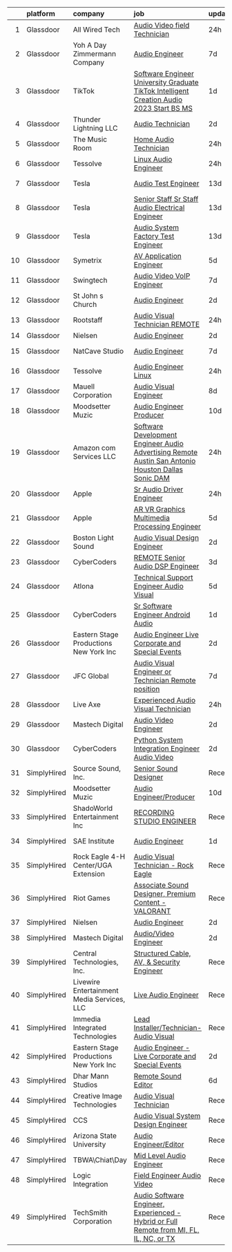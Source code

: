 

|    | platform    | company                                    | job                                                                                                                                                                                                                                                                                                                                                                                                                                                                                                                                                                                                                                                                                                                                                                                                                                                                                                                                                                                                                                                                                                                                                                                                                                                                                                                                                                                                                                                       | update_time   | location              |
|---:|:------------|:-------------------------------------------|:----------------------------------------------------------------------------------------------------------------------------------------------------------------------------------------------------------------------------------------------------------------------------------------------------------------------------------------------------------------------------------------------------------------------------------------------------------------------------------------------------------------------------------------------------------------------------------------------------------------------------------------------------------------------------------------------------------------------------------------------------------------------------------------------------------------------------------------------------------------------------------------------------------------------------------------------------------------------------------------------------------------------------------------------------------------------------------------------------------------------------------------------------------------------------------------------------------------------------------------------------------------------------------------------------------------------------------------------------------------------------------------------------------------------------------------------------------|:--------------|:----------------------|
|  1 | Glassdoor   | All Wired Tech                             | [Audio Video field Technician](https://www.glassdoor.com/partner/jobListing.htm?pos=109&ao=1110586&s=58&guid=00000183ac1b547a9f1f15ae45bced39&src=GD_JOB_AD&t=SR&vt=w&ea=1&cs=1_23da3b9a&cb=1665039816171&jobListingId=1008185718396&cpc=A356F292FF34F670&jrtk=3-0-1gem1ml4qjijl802-1gem1ml5fghr2800-85b8380ab40e668b--6NYlbfkN0APToHrk7ILONyRglvlT3LJMO76dZGJsKlG8WQjsY8Cq8UICho1FA9rWobd2uhcGUy22cCkvRRkCznHO_rDNiQV--OkKX2oKE2c_NmjqDpjAyzmUUNgu9ty1J1Hs4BwXFRgx15_5X9Rj-96wMbKhjSGsJkZkoEBHtrdgNW96u9buSKZeLZAvfKFWA5qZajdiK0XDKMha5NIrB3zsJm9AG8wnBgZscA1bwacLpl3gUBmzcD2atTr92K68Vj6TBnMfzQ5FGBoxSzXG-StVl_L0BR3wVkMlkP16uGu0_lMk5tlJsJVSb6ESd1MXCxDcMbTx31Co1RoKttzS19OAkH2om5-QxEc16CSUhz6pmXnUR8iYsOB51LWEY_S3ZT_DykEg20uptx2eZBpHVQOb6QzgfSf_K8TeQRmyR9qWJf-fSJIIVkTSPbls6krLEyypVyN7QGBwFFPUoXexSeC_X-yAVpDJ9oRyu1HdxCifVprXukWnxC4x7h_5g3AbLcZaLoZRaaVDRv1R2dbrACCzDnfnfmb)                                                                                                                                                                                                                                                                                                                                                                                                                                                                                                                                                                   | 24h           | Remote                |
|  2 | Glassdoor   | Yoh  A Day   Zimmermann Company            | [Audio Engineer](https://www.glassdoor.com/partner/jobListing.htm?pos=118&ao=1110586&s=58&guid=00000183ac1b547a9f1f15ae45bced39&src=GD_JOB_AD&t=SR&vt=w&ea=1&cs=1_df702db5&cb=1665039816173&jobListingId=1008168977319&cpc=2CAED5C921A5F994&jrtk=3-0-1gem1ml4qjijl802-1gem1ml5fghr2800-991c00727ab04666--6NYlbfkN0Ae6Qmv8rNb3d5rEsMPL_plhvilYeiJERi7JqghURwQ9bm7MqXbBAiykq53oyuhTftnGAEDjtrdvEKax9TaOAE1vGQZh0nFZESjP4VYG_7xSa_4rWCEzrWKocbR0_nCNRLBawiRYlgqbknJU7O6mf-aC3mcHQ-aoKhZE82IxCKpDPnzxA96Pt7ppOPIvy3vIPJQSCXSz5ANUUO3r7t3o2tv6YfKpbdTA3H62KbxWyKHrPClIDz_b50v-GrmeatD86TVruFz1_zRcNPID3Yvv9_-82dEGecX5ACA9Ud8ZjsbeGnVDKSmAKsECJTuAxtxOIhE04pd7kM6Toy9-MtLxvGtDrbmhTU3BoBhn3tmyb35ZShiDcUg0yTCCej7594j40QqyjH_NCJG28bRiCj6jwYuOap8VpHpjydX2Mh33GLFCLNoE-u-KBwhWnZO_zvd23a8YM_hbmdyVuynPTpr5DcAufUxWJj_2Ylm2g0Pe_2I9A%3D%3D)                                                                                                                                                                                                                                                                                                                                                                                                                                                                                                                                                                                                                     | 7d            | New York, NY          |
|  3 | Glassdoor   | TikTok                                     | [Software Engineer  University Graduate  TikTok Intelligent Creation Audio    2023 Start  BS MS ](https://www.glassdoor.com/partner/jobListing.htm?pos=129&ao=1136043&s=58&guid=00000183ac1b547a9f1f15ae45bced39&src=GD_JOB_AD&t=SR&vt=w&cs=1_e2cdd8ad&cb=1665039816175&jobListingId=1008183407970&jrtk=3-0-1gem1ml4qjijl802-1gem1ml5fghr2800-f59c0af007e926a3-)                                                                                                                                                                                                                                                                                                                                                                                                                                                                                                                                                                                                                                                                                                                                                                                                                                                                                                                                                                                                                                                                                          | 1d            | Mountain View, CA     |
|  4 | Glassdoor   | Thunder   Lightning  LLC                   | [Audio Technician](https://www.glassdoor.com/partner/jobListing.htm?pos=113&ao=1110586&s=58&guid=00000183ac1b547a9f1f15ae45bced39&src=GD_JOB_AD&t=SR&vt=w&ea=1&cs=1_be04cc05&cb=1665039816172&jobListingId=1008181404226&cpc=BAEB662971763A76&jrtk=3-0-1gem1ml4qjijl802-1gem1ml5fghr2800-97a249f47d7bdccc--6NYlbfkN0AtlW_omU2Xx3W-19HQ_drmTKCWebiHnmA5lS5PDL5G8ZEBRhFAf92wHKOoa9L9WGpK-uYuG9AW1nIB4UWCL2NKCJdcGY4jRZiTk1KdWttWnQw6_i17QiWLuDHkHiPUallAPppsF1FlzIAcI5ppU_3Ic-6bqOWsctf2JEqv6IPWy2KlbAhw2nCU8aijPZCDPiYMrt_GEhQMS3iHhwqRlS_RMQhgwmyu9rBUaC1ngeQPmHMEuvBz2I56SkayLDGTQNENbXLpmZMxdRZ19ap1hZ1swDj1mJpbdNY_bAypaPopXzlrS8nhDRoS7mSvz7DVnbbEqRHOKHP_0J27BwXDQQgredeq65Pq1PDK7uCpMLWAIr2GwBtlHUtZImOHgDyM82TSmjBvKNqYcIXosdTyLRGxcodaY8SwBazk2iRpGIJXy6eusFct642QLPrJO0brP9EVVycFK3NKzZgKFP4j3dHbPiiK-RuiQDLcjBjcShMHO21lRDuAv9iKQSVjiYND2mG2_efHdOzRaw%3D%3D)                                                                                                                                                                                                                                                                                                                                                                                                                                                                                                                                                                                   | 2d            | District Heights, MD  |
|  5 | Glassdoor   | The Music Room                             | [Home Audio Technician](https://www.glassdoor.com/partner/jobListing.htm?pos=104&ao=1110586&s=58&guid=00000183ac1b547a9f1f15ae45bced39&src=GD_JOB_AD&t=SR&vt=w&ea=1&cs=1_eaaed502&cb=1665039816170&jobListingId=1008186398828&cpc=DB3A3A67F9161FF1&jrtk=3-0-1gem1ml4qjijl802-1gem1ml5fghr2800-494a5bbd71c05d76--6NYlbfkN0D4nuovUOU2dPryPr7-xanE7ZFWASvaSyNm3BqXIbrO0h0KpNEHT2EcrbYm-UAPMUREhCY1xPAYJ-3-KmOUeUME4UFx1F6HnMKspMCSbiQ2h7bJ7rRtMD9ypT8hPXmE9CqMIRc3Ut4Mtmqtl_4818eseMKcmi3Dy4hRWdKcc8xwSvrFP7FN7CTSo5IVd1LZAtaA-7rdIuDi6IERJIwMaWmYExBNBBlUIFAgpBNLZWTc_30RWZjvhzLEZVyBdMmxDdYYgsPdAWCTRcp7VBCuOQzpXETxhZr0IG8CjT_QNt-0Vv2z6laXpVSVV_Q3HyV1hNurwsX3FfRGd9W-huptw0n3ZA9uOwbpaXcmAG5sjgjpD1AFBXIoN7qvkKxaWR3wjyzUnPi7AxdyIF6iWZUxlNdrssDUTCA_Hafrs4ktxAfAlSLiwK2gtmFdFZmxUQSYjOS_mahGD7LPaEwefCVgDfwPcy7SCE6B5w8ixBJ_MoY6oHHRCLVH4-1DWYDuytselL-cSxqwgqsiPA%3D%3D)                                                                                                                                                                                                                                                                                                                                                                                                                                                                                                                                                                              | 24h           | Erie, CO              |
|  6 | Glassdoor   | Tessolve                                   | [Linux Audio Engineer](https://www.glassdoor.com/partner/jobListing.htm?pos=122&ao=1136043&s=58&guid=00000183ac1b547a9f1f15ae45bced39&src=GD_JOB_AD&t=SR&vt=w&ea=1&cs=1_91836ec7&cb=1665039816173&jobListingId=1008185775131&jrtk=3-0-1gem1ml4qjijl802-1gem1ml5fghr2800-60070f1b9f6e582d-)                                                                                                                                                                                                                                                                                                                                                                                                                                                                                                                                                                                                                                                                                                                                                                                                                                                                                                                                                                                                                                                                                                                                                                | 24h           | Sunnyvale, CA         |
|  7 | Glassdoor   | Tesla                                      | [Audio Test Engineer](https://www.glassdoor.com/partner/jobListing.htm?pos=111&ao=1110586&s=58&guid=00000183ac1b547a9f1f15ae45bced39&src=GD_JOB_AD&t=SR&vt=w&cs=1_3a0e9c24&cb=1665039816171&jobListingId=1008157142400&cpc=2CAED5C921A5F994&jrtk=3-0-1gem1ml4qjijl802-1gem1ml5fghr2800-058a82497792a86c--6NYlbfkN0BkX03mv_qGbDFMol2YHqLRvzzvm2LmpzMO_FcYL_FtJlnJTzsjtFTdelRG5HbGrIeCZP9oCSI6IhXig6-SMqbejx7n6pjgn4y33Nhu9-TL74ww2Zl2M80tFLABULuAo1mrL6CiClpgSDKSZsDVgndZNoceL5IbPMSSplizj8YJFx1MBwizFR4dwOCa1qupc2SRRpAkR4hIgjG0E3fsPH5PtlwF3A18vlGJZ2Aea3tz5QXn2F7gAwvKrvHQYu1d5_QBAcdAbjWVu15GQ0akrH43fzhRFA_GZYtoOM4n8haq7JM61_r0OvWbIYL09ObDtOkBekJcUBoHPpI1jgjioolVcJ6yVZx_p4ywt8ex2vkr7fZo7d09vT71A-n7C-RRLk6vtaCP7UydHJrPa2l5ijC-GtxyzHw-FVJ1-NfyVPQGing4ivu600MTW9-b2q5wYeDAa6amsNjq075nfYo8iukHfzEbx0LbUVR6St8qThzNSw%3D%3D)                                                                                                                                                                                                                                                                                                                                                                                                                                                                                                                                                                                                                     | 13d           | Palo Alto, CA         |
|  8 | Glassdoor   | Tesla                                      | [Senior Staff Sr Staff Audio Electrical Engineer](https://www.glassdoor.com/partner/jobListing.htm?pos=114&ao=1110586&s=58&guid=00000183ac1b547a9f1f15ae45bced39&src=GD_JOB_AD&t=SR&vt=w&cs=1_68059cea&cb=1665039816172&jobListingId=1008157142193&cpc=2CAED5C921A5F994&jrtk=3-0-1gem1ml4qjijl802-1gem1ml5fghr2800-2d8a1f8128b2f03b--6NYlbfkN0BkX03mv_qGbDFMol2YHqLRvzzvm2LmpzMO_FcYL_FtJlnJTzsjtFTdelRG5HbGrIeCZP9oCSI6IpzslZjy-kUNT8ZDj2sbaRf0gOo7CGmFjrRjITcSomSj23GIUM-aoISp3qMl1UsbND8YpzjJG5gcnx1Z7SvuJUsfY8NVH-41riTm5MMTSrzN-ui8tXjzfxMuZIzaqCbw8b8CZ-a3PlTX1jsmjIbtDmgG92kJ6GN4cgxV-J7TGnDVj-XfUyxPUVQOq3CzL8i6CyyCmUZQ-Ll982rpEHXvNYCvX88A6gJeRJGY4xV5z0pXP0qR2slCBMfMXSYnRIKuDEJjd7sFuXvrJrVaFUW2PZMWJV-X93VZkCzX_mTOuOk8_YSaIsVKfHf8Uct0bdti6gqP8zgLSgDJytFDdbSBNV8M2vnz4k0CgOHmaGLNEJOfIUUnTq81sDWQrZ6T4vy2blEXR7yVpxxjjLoWBBj4kuMQAwn9j11KOEQrHSOZYXt8uWM2u121jj7mLJVohvlAklKuOq_sLU8V)                                                                                                                                                                                                                                                                                                                                                                                                                                                                                                                                                     | 13d           | Palo Alto, CA         |
|  9 | Glassdoor   | Tesla                                      | [Audio System Factory Test Engineer](https://www.glassdoor.com/partner/jobListing.htm?pos=107&ao=1110586&s=58&guid=00000183ac1b547a9f1f15ae45bced39&src=GD_JOB_AD&t=SR&vt=w&cs=1_e870ff67&cb=1665039816170&jobListingId=1008157141701&cpc=8795CF9063CD573D&jrtk=3-0-1gem1ml4qjijl802-1gem1ml5fghr2800-5af3a224d73f09b7--6NYlbfkN0BkX03mv_qGbDFMol2YHqLRvzzvm2LmpzMO_FcYL_FtJlnJTzsjtFTdelRG5HbGrIeCZP9oCSI6IuPWZMAxwLue--xsQCODXP1zXPB_ldq9qAXnJQnMAK4g-TBuo7TNWkJrSpRtfA-JW54EzgC32fehXWacBL8mw35h490ZL-ZBlqU5Gryop3KCxj6vjCOdQ__YDhqfxOtLxIEvt_sno7V0Pl5c_fwnuwo94rzgkSLlartx480AztKiUBhxxwvRQNi8b4d4PSF-Q-gjFkVxJ7tNwEdJCmcn69PNYxlKcginBSDSpNDnXCCTxDvk_DDD06GAgNJwMTjF8o9UJla4EO6Z0tP37AuMIOtq4L5vOM68j34ewt6e_YNG_rVm7BoPdYbmg6riamKq-Do0-AXsmRhlhGVTrewkjp1tB_sxCYLyggQQmFsDUvqaxV0A90uQrM8_a5NG-q1QwE1hExljRNakPh7PkC7M-YKzgJEwrbYvJtILV_vBjMSyqVRUNOmKucY%3D)                                                                                                                                                                                                                                                                                                                                                                                                                                                                                                                                                                                    | 13d           | Palo Alto, CA         |
| 10 | Glassdoor   | Symetrix                                   | [AV Application Engineer](https://www.glassdoor.com/partner/jobListing.htm?pos=108&ao=1110586&s=58&guid=00000183ac1b547a9f1f15ae45bced39&src=GD_JOB_AD&t=SR&vt=w&ea=1&cs=1_3c3a5804&cb=1665039816171&jobListingId=1008174076160&cpc=CBEBA1A9D941894A&jrtk=3-0-1gem1ml4qjijl802-1gem1ml5fghr2800-46f8fec5b5bb5714--6NYlbfkN0ASqvoZktVhCoBgp2HVeOkVa_VgiMkoRoJRKUttUndMd21LyXblLXKhkxYAXzGcxfDYu9BCivvzmQdcwjTNJ3CPeSGcaqj4wbEeppWfwBCRX3ju2foH7mZrWIgd37mrhFF48mlB0ejQ6iO09PoeBLvRVrVvpRIEniH9pOqNAKXZvMXiX1UgcOntEecu2ukcpp0TARnflR_EuvyvvQlKAdW2hW1Uj_Z9eemSCzgnq_8-mxeJ4xoe3S7jJNXsW1ZQmXoMegkS3CEmda9b9dn4mqeVtn432EekRVXbWL2vB-wMe2NsrgH3nwUIa1bbp3PBLYef2Mp-RPrkh1Iku4TGCPjsKl12jgJzXJ7lLK51TxQUz63SLhRPneGdygIQVZnNEeD2eDsqxQSAxXLaQvL2Lwl-OK34-5_GkTMwhVBT2fWgcUsIrlE2hTUaZMENZxCyhgtGIMJ6u6fL68RrS3I7ROQ4GLLbIxLMC3Ex5pIq7K2e8wexVXyqmZpSBkIOTRQhNy5AAbdaFH1OoA%3D%3D)                                                                                                                                                                                                                                                                                                                                                                                                                                                                                                                                                                            | 5d            | Remote                |
| 11 | Glassdoor   | Swingtech                                  | [Audio Video VoIP Engineer](https://www.glassdoor.com/partner/jobListing.htm?pos=105&ao=1110586&s=58&guid=00000183ac1b547a9f1f15ae45bced39&src=GD_JOB_AD&t=SR&vt=w&cs=1_6be66675&cb=1665039816170&jobListingId=1008168400054&cpc=619322B613A5457C&jrtk=3-0-1gem1ml4qjijl802-1gem1ml5fghr2800-e3b7c9fa7d4441b9--6NYlbfkN0Aj5i5kLpJoGLq7fJew31zVpWUSo-bM49eqNcHkU7Il0VVV2swAUDTNd6_r5nhCGIIGiNYaiDbWVbwCImSu5s0uZfT9zXwgRdLHfbgQc8PRN64tmZvu6YjCGk6gCkMOpOpVmAU3ptR11DjJrjVrer0V2F4uman7DMsvYdnbdd8NLjyc-A433gXQs3FW1pc-kl0R2_ur4tmj022PW97MvsdSzcxXM5zwKgpkqFYUlRgqa1QccerSjhzuiiiQe5bPy34r6fgAiwHJQ8bwoX4LghNTVqSdyMqv2pVHiFVvMGYwPeWdpDAYC0Za7ifmH6fmBRZZPUheLeH0tppWPFVGuVDlDS05TEtnBYe9Qe-5SrvGot9ZNGYYk-njh6m9T1kbspYMUS1IZNzZ7sJtT9eexUm7RAQuvVm6rOoRYyhOkX2sHAS3kj8qXoCcld8tm8jDTPHxtbyCpai-ckhCxlMlFT9vBbereCjVwaU%3D)                                                                                                                                                                                                                                                                                                                                                                                                                                                                                                                                                                                                                             | 7d            | Washington, DC        |
| 12 | Glassdoor   | St  John s Church                          | [Audio Engineer](https://www.glassdoor.com/partner/jobListing.htm?pos=103&ao=1110586&s=58&guid=00000183ac1b547a9f1f15ae45bced39&src=GD_JOB_AD&t=SR&vt=w&ea=1&cs=1_e7f9aead&cb=1665039816170&jobListingId=1008181303001&cpc=786328B4A40DC555&jrtk=3-0-1gem1ml4qjijl802-1gem1ml5fghr2800-16c6bab9e9d08080--6NYlbfkN0BKgzQyzTF1Q9mOsR1amaS-juVGLjHt5Cdom-gEF9y-xQXLGdfif3v_znKH7gcZ9KBSpA5bCLZZT_-d5KE5afJUPlGtXakUD2ZFFVbl-aTK4MKdU7j59sd_5s7t1Mdeg2oMbAMCkFYYSjsoX0AowHTtGFoplBaT2PJigEpgcgPzGwNEHRodrFNp6Lheeu_i2Fuh_kMY2gIz_3-QJRjCtbYp8Ro2BRKfp91QuyU6qX5hlOAOSs5BUbKuR_AcsddSb2Qinpd1z4o8Qvov14vp-uzJU64eWN5apEzJyCfxKAQD__Lb4Xd3hDq4CIbA6o14QARLisS3HiBOTx7fdrcDCsEQIbOHRZko0Xt81lR6eEeCFDsUVxSJ-lscvoCABifIj6nxnLHILktz_jv7UT_6j4QzlNk7TXsqXoPpZKl7BPOc1X6tQak96KAzSpDFC5BB13yPA19O15nKJuIj-cow4fbwy3cPZWkPwpLsAB0lYqIRyvkbKFcmoN5liz6dGrnmCyI%3D)                                                                                                                                                                                                                                                                                                                                                                                                                                                                                                                                                                                                   | 2d            | Denver, CO            |
| 13 | Glassdoor   | Rootstaff                                  | [Audio Visual Technician REMOTE](https://www.glassdoor.com/partner/jobListing.htm?pos=117&ao=1110586&s=58&guid=00000183ac1b547a9f1f15ae45bced39&src=GD_JOB_AD&t=SR&vt=w&ea=1&cs=1_887c011e&cb=1665039816173&jobListingId=1008186243235&cpc=AC285F3A3ECA6BB0&jrtk=3-0-1gem1ml4qjijl802-1gem1ml5fghr2800-736cad6afd6e351f--6NYlbfkN0CZ9pPpdVMsKMmHnvDXlK9_dsqjNeX-GYhaNFII1rMnEEhnG9DheQswQnOrDUKkixI9zIhOYcKn6qJGoKIr7p9ri5J_01IZON11_7au5erXQdIzgdKeWemyFuDY-NtSgKZ_q0bpB5R52jspA5gwdRyCq7xWCsZmxTv5QZ4e6LjsUaI7x2kjg3zIUqswogcdBa_zDDPOGtkUNvTePUfiAisUxjLBByj-1W4Q3fenu3xEhhO62BO8NmMRmtq648o5vdCkwE--glWx0-LDs2rdHyz3XJLFQxA29cQqNQmIYhhcAWxZbLs3IQ6C3wKhgRqze-hHpXnTRAPNBeIRIWNixwS1Y_nTshdCKpkj7iOVTq2prS8YvvhyCEgcWlcOPDlKGkCpgv36dEbAXYI5tddjcKwdfcuJB_926F_ePj2N4K-XLb6cwODBsdllHToD8iZy_EQ5-XzuSK4nrGIujJ2dF8h2gl96-dzZoXcltqfB3x9dg-UMKHKp_a39Z9xMvnBhDwsPvZK43t33AW9PAwvyhjzLBjw293GdwfM%3D)                                                                                                                                                                                                                                                                                                                                                                                                                                                                                                                                                   | 24h           | Remote                |
| 14 | Glassdoor   | Nielsen                                    | [Audio Engineer](https://www.glassdoor.com/partner/jobListing.htm?pos=125&ao=1136043&s=58&guid=00000183ac1b547a9f1f15ae45bced39&src=GD_JOB_AD&t=SR&vt=w&ea=1&cs=1_6cbe37b0&cb=1665039816174&jobListingId=1008181738830&jrtk=3-0-1gem1ml4qjijl802-1gem1ml5fghr2800-50aa08a638fcb56f-)                                                                                                                                                                                                                                                                                                                                                                                                                                                                                                                                                                                                                                                                                                                                                                                                                                                                                                                                                                                                                                                                                                                                                                      | 2d            | Oldsmar, FL           |
| 15 | Glassdoor   | NatCave Studio                             | [Audio Engineer](https://www.glassdoor.com/partner/jobListing.htm?pos=128&ao=1136043&s=58&guid=00000183ac1b547a9f1f15ae45bced39&src=GD_JOB_AD&t=SR&vt=w&ea=1&cs=1_18ab1fca&cb=1665039816175&jobListingId=1008168707322&jrtk=3-0-1gem1ml4qjijl802-1gem1ml5fghr2800-d98d9044eee5b000-)                                                                                                                                                                                                                                                                                                                                                                                                                                                                                                                                                                                                                                                                                                                                                                                                                                                                                                                                                                                                                                                                                                                                                                      | 7d            | Brooklyn, NY          |
| 16 | Glassdoor   | Tessolve                                   | [Audio Engineer  Linux ](https://www.glassdoor.com/partner/jobListing.htm?pos=124&ao=1136043&s=58&guid=00000183ac1b547a9f1f15ae45bced39&src=GD_JOB_AD&t=SR&vt=w&ea=1&cs=1_5d2c1238&cb=1665039816174&jobListingId=1008185775130&jrtk=3-0-1gem1ml4qjijl802-1gem1ml5fghr2800-39d020f4fa89cca4-)                                                                                                                                                                                                                                                                                                                                                                                                                                                                                                                                                                                                                                                                                                                                                                                                                                                                                                                                                                                                                                                                                                                                                              | 24h           | Sunnyvale, CA         |
| 17 | Glassdoor   | Mauell Corporation                         | [Audio Visual Engineer](https://www.glassdoor.com/partner/jobListing.htm?pos=106&ao=1110586&s=58&guid=00000183ac1b547a9f1f15ae45bced39&src=GD_JOB_AD&t=SR&vt=w&ea=1&cs=1_451261b5&cb=1665039816171&jobListingId=1008165060715&cpc=72B33A28935558B9&jrtk=3-0-1gem1ml4qjijl802-1gem1ml5fghr2800-ff12a6c9c8d532ec--6NYlbfkN0BxL-aBx2Ey5rgHb1m1PVePkAYmnkA-MmhK4OLhS9OlQSyvDjZOMY6ptNA4kzIDWbf0ztDAHvkk5rlagpbbpDA4j9Bq5-C3cRtBVxIj76aYNU7QR42Fo3BIQ19PLRrdpiGUVPrpS_PPyl8qC6BwpAmw24Xuu2NzVINcUwNA2OB6HvjUKef1N3RVNofUgUb7J2-9wKN3jwP1YODqVGRvcWmccYLBtCjYjrGvTMNKnmoYsMKpuRlFZ8gr-B6xbNgJYGkpzwWzakBT93Xb0BSOiGqcjLiAN8Ogn8NK8gbmRvZ3uPAch8go9TOOCYqwC0ObVhOEcOP8jHDT21NzJFXbbmyiG5DmZOYOjZqDvfF2XIqTHnnupGb1UwEF-k4ws5GyBe9Hjt33F3RgvEHpxLjNfFk9PFtAYnQgEyYfdevGfmn_nvBVR5HmZdj5ciYV1axtZ6y_X_TFRgQHS1dpm6qVwVcusI7TfmiNv4YPnq239p1a5rGJcT7_UdYKsvTVZ2ZJU9qRHoocjWlg5g%3D%3D)                                                                                                                                                                                                                                                                                                                                                                                                                                                                                                                                                                              | 8d            | Remote                |
| 18 | Glassdoor   | Moodsetter Muzic                           | [Audio Engineer Producer](https://www.glassdoor.com/partner/jobListing.htm?pos=123&ao=1136043&s=58&guid=00000183ac1b547a9f1f15ae45bced39&src=GD_JOB_AD&t=SR&vt=w&ea=1&cs=1_6dfa4a7c&cb=1665039816174&jobListingId=1008160579007&jrtk=3-0-1gem1ml4qjijl802-1gem1ml5fghr2800-05f3d596ac7637e4-)                                                                                                                                                                                                                                                                                                                                                                                                                                                                                                                                                                                                                                                                                                                                                                                                                                                                                                                                                                                                                                                                                                                                                             | 10d           | Remote                |
| 19 | Glassdoor   | Amazon com Services LLC                    | [Software Development Engineer  Audio Advertising   Remote   Austin  San Antonio  Houston  Dallas  Sonic DAM](https://www.glassdoor.com/partner/jobListing.htm?pos=130&ao=1136043&s=58&guid=00000183ac1b547a9f1f15ae45bced39&src=GD_JOB_AD&t=SR&vt=w&cs=1_b3a7f664&cb=1665039816175&jobListingId=1008186807065&jrtk=3-0-1gem1ml4qjijl802-1gem1ml5fghr2800-4ba3a0bb9a744bd4-)                                                                                                                                                                                                                                                                                                                                                                                                                                                                                                                                                                                                                                                                                                                                                                                                                                                                                                                                                                                                                                                                              | 24h           | Austin, TX            |
| 20 | Glassdoor   | Apple                                      | [Sr Audio Driver Engineer](https://www.glassdoor.com/partner/jobListing.htm?pos=112&ao=1110586&s=58&guid=00000183ac1b547a9f1f15ae45bced39&src=GD_JOB_AD&t=SR&vt=w&cs=1_7731d403&cb=1665039816171&jobListingId=1008186028514&cpc=F41FEAB56D215062&jrtk=3-0-1gem1ml4qjijl802-1gem1ml5fghr2800-8639dbe4d208429a--6NYlbfkN0BvKrLyj5gPmtZO9T8euul8TCxuuKNOtzRJOomxnwSEodTz2Bc-sPZlt2Zgji_QUXHAffA2vodc6rusf2-dQyydtqIsJq4GWDO-n4nKU0CTUOV-PqExROydEhifvgnz4_6ICD4ZSj430tHrsxJ-LSVnuNebNqgk6x0PqJYHwl-La4z4nHp2B-TcWJfOwIb_807_PDWPkejwJvU8Rt-qD9ar1NpjxJYCuwgbnCdAW7r5LcJJ-A9pF18r6_yw2b8jTy9lyzkCDv6w6I7PwqDFLTKoa5xNypygk6dDm2AI88nXwTUbHY5necXrIeKa9ztveWHz7O6ueUVKKg65xjglY8G3NhdJtiGNRAuoZuKYdB96yAGc4txClWqxksYqOh8RN_MPtrktUwolyunsvtsbxpwIUkmbvn4oF7H8---ETv9p4r6iDB_z56EDbEN1ki63yaw3lme2Rk5jOta-38jJMqKBQThcBileE6Bt0MH2aMqPB8vU916CHMEuFxRf_rE42jNTl365DPf_Cc-wl7J1KsRhp0A9CwcHPTFNLz0HUC6Bi-b_HivaM3sR0Xwlr6SY9k-txwpn1444D8452xyrCIko882ADyAJlREZJGIWOB3qquJiMUujSDcpLEa6dklOIMoa6aCro5uhrY__HR2SVm-mIA-QrsIxj3L4gXt6VUtMctnQVOUXENAyzdsWFV0d15DnkvNTEuCko6eO6yqcz2a4ktAs4uaOXXhVXyNV-xNTLlqSZ-67W-qu78cNkChIkEr1go9OhMT6FHb7MJYy9DXXg6ZwtffTPsmzruKh4PhrK9ZwotmYb0NRxS4jm_dJn5PGRQ-cOdSDB8oYWzzLwbm1nhXyQyaiVJVTPCsj7OxC7n0VLgoo46G4-MMM-hDcM98WYClJ9Iv2tlH470uKAl6DCEhAYbr77QbLsl3bdu_yQfzJUDBvJTELqUfGrid_ligGHop20aKBsPolLje_1lscYyu4zCchPHZdsaJuIZIBRC3Xhio07yMMfxX2RDpWnXO6a4SLngzrZg%3D%3D)                                                | 24h           | Cupertino, CA         |
| 21 | Glassdoor   | Apple                                      | [AR VR Graphics Multimedia Processing Engineer](https://www.glassdoor.com/partner/jobListing.htm?pos=110&ao=1110586&s=58&guid=00000183ac1b547a9f1f15ae45bced39&src=GD_JOB_AD&t=SR&vt=w&cs=1_97a912ed&cb=1665039816171&jobListingId=1008173222175&cpc=9908D8D4413DBB8A&jrtk=3-0-1gem1ml4qjijl802-1gem1ml5fghr2800-8b61a1bba0a96094--6NYlbfkN0BvKrLyj5gPmtZO9T8euul8TCxuuKNOtzRJOomxnwSEodTz2Bc-sPZlt2Zgji_QUXHqhsZ6poRnE8TJu-DBdclpMU7pw7CWU2PQ87UG2Nt7FoNV84Y6QrSDvcrWCS5IF2B70DG4hBDFBB5sU86Jz_FpYy5KpT-gca5rkvXNvWPMfxRR6UIUFtDuz-s0d0aNqc4DdY5lCfaEWFGoZ__aqdarXKq0hc7nYWwgwVuk5J_q7b5tFyt0apt7e_S7X8WtdmFRvcLyeSPJ4LnNX0hojiRial9e7lvnPeskEvMYWlV7Ywfr6f0rXqGbb3rg124rbz8ruaMF_CgoQt9GxasioS5LHbH144DK6HFJWOeArRF0X2OaqFI_AMT36rh_AEVzVHsFspZFq_iQqjZpUEbZ4RaKKbKExNjgInCggv9LYBJf1fxk_iKt9I0FWaLG1Gm6twCDMYxJbmMlLszbzIZ0cNIoeBBdH5hAlGwccxLjfUWzv1SklPym3k0USsRtU48NNCPyHpdo5_csW1XGj6jpYbf59N276vtQiNF7C8Mca_tQM7i5LjUoZHkT7Nsuo33Qw0E6EJTr2WYCwuVYm6M7LIalojds491d-hXma6NJTVkdC-IeUNrHLzpgAfz_JLhqoQotNvi4kYsre0iwKzWRRRbmQh0oghgOllVQIXUFmyJTOElxPVI8GeHgqcypjO3p8xiPBBNDNDl-CwzE1ENSKxro8afH4GN-U9Tltu1aBX0q_mEPKIoF-3ghq8MQisKC2rGkYryFx5DI3IwP2HqMZNbm8wQVUDqPQrf-0GJy-McLYfGcqE2Y4VFyeAXiXMsX9MPYATHs8LKSDOimmZ1T0yP5GdWdVqPRiq_44WUdrcyYlYUOJksopf8_RFhNlyTN6KB_AmmtRa8Ch3k0uIiQ9zMufwNe1CoatYuiQ55keRrOfdUAfSeit6tJTebmRc5cftPaJ5QRa5bJs6NhQLfFyT-ZFcqTZoos4FPIH9hozxYMYlIbKZ46Rt6z3R4jSaA_BBJEI9bvsp3NY6Yr8kkNC3z75Q-MAfdxJgs%3D)         | 5d            | Cupertino, CA         |
| 22 | Glassdoor   | Boston Light   Sound                       | [Audio Visual Design Engineer](https://www.glassdoor.com/partner/jobListing.htm?pos=101&ao=1110586&s=58&guid=00000183ac1b547a9f1f15ae45bced39&src=GD_JOB_AD&t=SR&vt=w&ea=1&cs=1_5fac4c21&cb=1665039816169&jobListingId=1008180988865&cpc=40922AF3254828CC&jrtk=3-0-1gem1ml4qjijl802-1gem1ml5fghr2800-15ee994984a6cae8--6NYlbfkN0BKgzQyzTF1Q9mOsR1amaS-juVGLjHt5Cdom-gEF9y-xQXLGdfif3v_ZsQAKyJkaCnFwQYjxCDvaQSZRL9fa_se0GME94Re6UiFrtcYb-kxaem5vkW4HMESX25jJoyutJqL8ImJ7JgtKY6xKH_5hThNJOuDHXrYTknwf6d_CmDsONEF742r_dyteG-hXrpdikq9kMNYAqj4CZevmyHw6hoK1tROweuIVjVyydD9qTLhpyO6cxLbxXraNyb49QOuonM7BRkbAs08Iuvxx1PR_D7Psuhv5cKgBpqlgrIfg-pi4mQTerngjg4OsIHhMT0CYNqvdKRe9R9JgVm51Y4zgP7Rgxtva0hFN_QvDbUIMbZX4YkQYdtM2K2dSDC4qbnKiuZZyI7OTZCYRc95fYtJ5JACoEEcSyCVzTiEkmRiJqXU1EQAlfibCzjak930z4owXvLvhpYS99CTSX7NpY7dy8vn82fQ8MUyiKZWN0jlCRB-5xtRBcfghSiCiZ3flEyuxbhCMku_O4R5sMeKDSPhnTaD)                                                                                                                                                                                                                                                                                                                                                                                                                                                                                                                                                                   | 2d            | Brighton, MA          |
| 23 | Glassdoor   | CyberCoders                                | [REMOTE Senior Audio DSP Engineer](https://www.glassdoor.com/partner/jobListing.htm?pos=116&ao=1110586&s=58&guid=00000183ac1b547a9f1f15ae45bced39&src=GD_JOB_AD&t=SR&vt=w&ea=1&cs=1_85521af2&cb=1665039816172&jobListingId=1008178366044&cpc=47CFDC01B3F81FAC&jrtk=3-0-1gem1ml4qjijl802-1gem1ml5fghr2800-fa5d3b9f3485e219--6NYlbfkN0CpFJQzrgRR8WqXWK1qKKEqALWJw739KlKqr2H-MSI4eoBlI4EFrmor2FYZMP3muM0rBKvv1LH3XuXZK-K2yjSXNC60pK8ZdGYHTPYCSlTB3VHzWHXIh5RaVlsr9zQVs-XYNtL1vFhXbSeXCQbiL62UB68N-s67aQky9bk7CKeX4FPDwORdaUO6sFWo3iLVkN6EtjiAwMjqVixaA8fvQo5l2ykXTL-9itv9v4-zqWbkxcOu9FU-5OoYhalyXSUu8n9ZezetAK6piu-_nNPUoU2eCDFOTzynDlEiS-_sYhXcfdjHVujcxVkkj1Zbt37dX8obG3dpklEm-V8Ak1amzmuKKGj126OgSVP52-mw6SWdOQuIWTN1kNMQBdiRQ16of4hNst-8v4NENAAJxtvn6-k7uXlX_BJhavqpDsdNFw5k-FUDT69mzrBa9OnJsY-jHFlJiKqab0ANeXkXJYC-A3-WBW79dLhf_YRnFP-2nYX85tXvpZgIwXzwumGWIxTnPi2vALooE9pIuqCzfqMxjV9nQSaeJF_gLtm0FjPe1Ksj7RFhLB4NUKxwrNwiY-hW5DmqXwmOKTY_7gLBSSP6GckawQgDw2ZD4XnH8UfO5-BFEdb0IcfkybIG1fqd0yJfuzAWQDTzvCsJu8qovOvBIFlhb3oF486B6uRZ4Xo0205mEyQ1C2jru6RoMTeUKeYWv6RK1QXsZAf17TNIg1Bgq4wKtCHh68fdt4iGV-p9IDLZ_Aiun6noIFjsjNY1tZm5XadU38ZViuT8Bb-a2pj_zgC2zgCxH-Z2l2CkMBcA3k2zsw1rSLYDBdrPkQ_85joxt_Te7Fkm4zI4pX_HcgYbCa1IcLUoDJl22gFVpKhQCu7VN5jQis677f7PVlxUzSIM3lzVwgVejeQFChDt6I2OArnfgGjUk-mkp1CzPvaHtGkpDotxhQ68f6T5mmgZJwWw14PHCPW3IdznwjnIZJ8dnATyShRB0lmiJ7MMI_tIRnWWrKljeZMAyBmjbVVut1-g1yp2wFhHPpSnWuPpODZNErrKYy5IZa8dspc%3D)                 | 3d            | Owatonna, MN          |
| 24 | Glassdoor   | Atlona                                     | [Technical Support Engineer  Audio Visual ](https://www.glassdoor.com/partner/jobListing.htm?pos=126&ao=1136043&s=58&guid=00000183ac1b547a9f1f15ae45bced39&src=GD_JOB_AD&t=SR&vt=w&ea=1&cs=1_356f9d01&cb=1665039816174&jobListingId=1008173436623&jrtk=3-0-1gem1ml4qjijl802-1gem1ml5fghr2800-c19472dacbc314d1-)                                                                                                                                                                                                                                                                                                                                                                                                                                                                                                                                                                                                                                                                                                                                                                                                                                                                                                                                                                                                                                                                                                                                           | 5d            | Remote                |
| 25 | Glassdoor   | CyberCoders                                | [Sr  Software Engineer   Android Audio](https://www.glassdoor.com/partner/jobListing.htm?pos=121&ao=1110586&s=58&guid=00000183ac1b547a9f1f15ae45bced39&src=GD_JOB_AD&t=SR&vt=w&ea=1&cs=1_47d9e43d&cb=1665039816173&jobListingId=1008184116384&cpc=F41FEAB56D215062&jrtk=3-0-1gem1ml4qjijl802-1gem1ml5fghr2800-6b49a33b1de00d97--6NYlbfkN0CpFJQzrgRR8WqXWK1qKKEqALWJw739KlKqr2H-MSI4eoBlI4EFrmor2FYZMP3muM3TdYFiBFjcT5WM9L1emBm1U837LWaBeEsbrn6WUJ1peZ1vK_h9PwOLN5g8x2mQ5QwhkkipF_iU_k18BeSL7GY1iA8arB30nBuqH8wIxXW5b5EKO7oHViay0rDxej-iK52tTl5ceaQyhfnzHqRY8C5xrtQr4X3WkykDnQw2gRBcndVJ9SfJfSXb4UtVEzE6fGtDLy-jpX0biRNmz0ES7g3OkXggPHGacOasb8D4aprFLEf_F9M0ybuFZTdI0KqqHPiMODIxomVM1or6YenIf1dOz_8ekdu2HaCLjusfbvm8DQm-lBY0bR2qT1GTfxVHWP-2Y9FMEx5cW-0Bu6y-LJNnoBsChaoPRRroJGLz-ZytS5ZtLg9ohErhdK_qJQ9Ih3YK9ihwRoK_PdivXrkWH7aReyjbwl5_sLSDBsurvnblg03jBRc5busKvnY3b83UT6bwjJd5P2ya4FwEJePk_BzHTecBmb358KxTZ01G5kQl03C3nzorMndhs1DaTpJ2pevLk0eC2dkSMUWFRaaegBOr7f1H9nTzCXRmkjfowKxHryC8cvWK497ygDV0Uenxfn7qfsBSB792tdsTbaQfhQyAnH49Tv629jd8lB1wcJ-_w0FLSeLvcTZoCSEzjwPt6uS5jOutqvplQ2zosYv2QADYMz_L2h-UYv1iJaMdhzTjWMhgJcD0fOetXJKt6jfRdr9oU11G3mtlkIv451V77ldTCRZWDNB3A3pTmhdpPn8VfkuRYY3A4Hl8pq-TN8tQMz0Sq8LxZCH9WN6RU5PTIAzZZVPxXhIAPVpQz1ScNgSx9HGHxrm9azWwIvOMhowQ62Wel1xS94-lxNfrAjGqL0X8jDCroeefe3aQo9Us1P3tnh2fDlucqrKdUOHrbk8dRNmyTRX4WnFI82UgrbyTuDTThpjvyuA1DMe0dm7qQviV665rINooT39Brqhn7sz_TdK45ZKIvixcgTZpv01d3e2zvbbMLagxdyc%3D)            | 1d            | Encinitas, CA         |
| 26 | Glassdoor   | Eastern Stage Productions New York Inc     | [Audio Engineer   Live Corporate and Special Events](https://www.glassdoor.com/partner/jobListing.htm?pos=102&ao=1110586&s=58&guid=00000183ac1b547a9f1f15ae45bced39&src=GD_JOB_AD&t=SR&vt=w&ea=1&cs=1_3556f6cd&cb=1665039816170&jobListingId=1008181227410&cpc=D2F1DE17EE1F43B9&jrtk=3-0-1gem1ml4qjijl802-1gem1ml5fghr2800-4d32c6efe40988fb--6NYlbfkN0Bi-g4OEguhQEx4pjzkmulzkFDPdVMQm6g82nLRMcVRUCSLsu1Vy2oKtb6vPT_IzR9XL1hgnVevmkMjfXJz5Qb_dhDo5N4ZErkH6sjVrAESESNVDkEESNCpbzfm5Eh-rx6bmvsyTIP2Ldk2ybRbXOgroP1mZOUlUruQAJ8IHS1yMz6obbUgNksiqXXy8OClriFFQ8fkN4KUJCV2hk3icpBw9ONo0Bd1Tnnw-rBmEQ5u1pQXvs-t27XYgVzqiaUc5fbFUzuzzX70V43sYe3OASKsAIiX6t0tAPypLmHpoYmBATM-mMj3qJH9pGjlb2MweblbH9RxbP_NSFCwC4WbtXXOfSQCKHiYLERVEQyuboq6LsxOP8WSR7k7kDxAGo3CKq7Rp8JOAqZDZxKVAYs93dQjNtpVqXfWUrWRoCtlzERLb50kMQgFH609numfjUSJ3AbgT68fB9r7nFvGvV9m2e6kFlkGdjNIorOAi1NH8J9MC9rY-qT52H97Iky2zbPeYBTgrPYXU_Q8dg%3D%3D)                                                                                                                                                                                                                                                                                                                                                                                                                                                                                                                                                 | 2d            | New York, NY          |
| 27 | Glassdoor   | JFC Global                                 | [Audio  Visual Engineer or Technician   Remote position ](https://www.glassdoor.com/partner/jobListing.htm?pos=120&ao=1110586&s=58&guid=00000183ac1b547a9f1f15ae45bced39&src=GD_JOB_AD&t=SR&vt=w&ea=1&cs=1_65c9eea1&cb=1665039816173&jobListingId=1008167977519&cpc=8795CF9063CD573D&jrtk=3-0-1gem1ml4qjijl802-1gem1ml5fghr2800-e3e3916c91ddadb4--6NYlbfkN0CTchQM2BHVwpx1ktW2NlScLUjL7QVSfIE1jdaBK1YcLNLf_8bPQDAIMDHjBf088y16vRwN2qhPwo3S04cJOsjtKBC8lu8m3rOqgbNa2m6pp-w-d7viOxf1mSO8BnrS3-PvzHC7LbQy670H1AVIyckSHUAo0zI413rI9FUJxlujZ1oQz2c-c4kHx753fyfUV_yt3-N_yEg8LXAJfdMyg_U8EhNDlk95EsBcHhLkOWazZITD7zzHCw1mUgAi2GKoBClAhkm9rdtFGTJ9K3lYOVasMaMBqI_mzjYBRtlH6Oqp6SQqluZNgA-ZwipA8bud405JhB1gI_cyuuXcT4cOemViP92FDZohhPuYtQcYeyI4Akgs965p82cx6TH_z2jZsqeAov7uX7nEGfL5VgrD_n409ZcW7AwpFYWv6amH7Dq2jHEf1dmQInw5YIbdAtt97D0dpOXFZho_rtQz4VkysSHi3wgGkS3KS0fKuWE_4X2V1IyY3rZsaSMOXORQCWnaIxNxiJZ27_FV4op4XMgqdm01Kqu1RAyI75tnvIiZw0aXqFQ1A-5XfPwS)                                                                                                                                                                                                                                                                                                                                                                                                                                                                                                        | 7d            | Camp Hill, PA         |
| 28 | Glassdoor   | Live Axe                                   | [Experienced Audio Visual Technician](https://www.glassdoor.com/partner/jobListing.htm?pos=115&ao=1110586&s=58&guid=00000183ac1b547a9f1f15ae45bced39&src=GD_JOB_AD&t=SR&vt=w&ea=1&cs=1_68994958&cb=1665039816172&jobListingId=1008186849012&cpc=AF770993EC679D41&jrtk=3-0-1gem1ml4qjijl802-1gem1ml5fghr2800-a3db5e0b20978ce0--6NYlbfkN0AmHoUfmVvhaOIbVqNRyso8VWOlri5DK4SKqxrmySTCfTZVNhL1OMIMG9CVptgM3EHMTYvTv9TLno43qfMG-ARgzz-i1b7s_AfivUzq2q0xBbSQ6iyOOvaXmBBDzfXnGuBjkaBTiTm1qaJhcRCusa8AzvkfFWxhFbNjq0vLzju7Q4sMY4wvnzInnwxFEZoywMD2kJbiOiZ0tAPHX638rOje8ESu9mp0I8Iknv5YJBqVxg4l47K264VMIPwv6S27QXpHj7vGR4-wWfx5uudfVyyHk8HG8S7kvt82AIvttBIGKtPYOSQd2gIwpypO0DhCHQYPeU3Rv_tDIm_T8db9u_239AVXKW7zVQ1ZeRa7cPV_2M7qrV3x8HWWNk1r-xwtMDNmJNE83FOA4tss0AvJ9K9az-5u5T2ipURSA2OSUAn9Z-H5Hy3ewVxtatH0FyOtwdr21ZzfWhg_NLCBMjR326U0S1J5tw_C3Fs2qEu17pgdxzbnSTfYcK_DSM7D2tf6dvvrUOOYa9dzUA%3D%3D)                                                                                                                                                                                                                                                                                                                                                                                                                                                                                                                                                                | 24h           | New York, NY          |
| 29 | Glassdoor   | Mastech Digital                            | [Audio Video Engineer](https://www.glassdoor.com/partner/jobListing.htm?pos=127&ao=1136043&s=58&guid=00000183ac1b547a9f1f15ae45bced39&src=GD_JOB_AD&t=SR&vt=w&ea=1&cs=1_2a57200c&cb=1665039816174&jobListingId=1008181092801&jrtk=3-0-1gem1ml4qjijl802-1gem1ml5fghr2800-2dcea42a0c5421d7-)                                                                                                                                                                                                                                                                                                                                                                                                                                                                                                                                                                                                                                                                                                                                                                                                                                                                                                                                                                                                                                                                                                                                                                | 2d            | Richardson, TX        |
| 30 | Glassdoor   | CyberCoders                                | [Python System Integration Engineer   Audio Video](https://www.glassdoor.com/partner/jobListing.htm?pos=119&ao=1110586&s=58&guid=00000183ac1b547a9f1f15ae45bced39&src=GD_JOB_AD&t=SR&vt=w&ea=1&cs=1_3c297c3c&cb=1665039816173&jobListingId=1008181925653&cpc=334ABAF5D42DC775&jrtk=3-0-1gem1ml4qjijl802-1gem1ml5fghr2800-69352e7f85f169f3--6NYlbfkN0CpFJQzrgRR8WqXWK1qKKEqALWJw739KlKqr2H-MSI4eoBlI4EFrmor2FYZMP3muM3gkbwWu4RJpoYrZU6Xc4qymRKuVTVW3Y0RspHZmcI4xkMpXJr5qGZI681gPFRXZW2q33p50PmqjKWABBQDNRDxogv_CIdbmk7VhXdA4dqORTv5RX-K8Gi9TafaidNs8D6Ob5IPXVPQDQsomsdEFcgSFwOFdSc5on0UBmFq2zdxtvZ46f6loz6Abj9t_vSdar9FU5wW0ec2kLE3U6L03OhiaQXsR94u46mRHUnjIjJbSqT85_2DM4oWaBx9Tw9A7K-rKAR16WE9VnTknRqRX_LXdfcgTR8W7ZRPRZYvXvy-HbT9EPqxIuKzc0ofYrfANBF2PeB9CUTkdIFbZGA3OKoJolT1NkEbbMWcyex0hgIfHeLMhwqLscwNVjOMiE_LU-jKy-dMH6ohx7FMgi5u6ZtAsLerg7T_OW5xoukCGvNiouKLCtz8qbAwt2w1Q_ImG0sf2X1NQilkRD7jn74c7FWsVT7wZ0QwgFBDYmtudvxs188-ZdlZML5ixAxiUAUrqaFfvpFh9KgE9Bbb13d2zV0SF9kCuZYSU9VntwAdoMZWzso3b2cOelEWl1nHafWJzj-xiTe-7KZIViykCsYu8mZFuaQxT7t3pAJT4RBdKjXBE6JARv9QGSejHuLSToyp6p6aSTvmpk8l-4ESBFWzIj1DLqEA_XJECzujLmzKWTom-wkuKewVntE_qrjolNNpSsguXFWFJfaD_Ukt2aLCd7sQ4xbXiIo_6TywUDBpPUsya6i84jq58bzHR7yeL7OS9PJfvxasg-Q5FsNQYx36HKV242sodfzJ1alHxLg-_9wAru1kYthVMjQXAzdDTRVxDFctR2-ZcFbPcflIt5Gmbb6W3nCXCfpPEdRMJGBScnOQNocNXCovXNWXnggHubQuPX0iYYxQt2u7eoZxliRSOyWZpTFP1yBsxFGAIn7MtHYGuSwRQcrq20wduRS5MiCCeotiDmP-WKWkJ8udv8re3TAXnerxCNux_XU%3D) | 2d            | Torrance, CA          |
| 31 | SimplyHired | Source Sound, Inc.                         | [Senior Sound Designer](https://www.simplyhired.com/job/mw3datBFZnSnzm3SFniNFlYC60OHbjYX1kgvM61bk-lO-0QBaaabnQ?q=audio+engineer)                                                                                                                                                                                                                                                                                                                                                                                                                                                                                                                                                                                                                                                                                                                                                                                                                                                                                                                                                                                                                                                                                                                                                                                                                                                                                                                          | Recently      | Remote                |
| 32 | SimplyHired | Moodsetter Muzic                           | [Audio Engineer/Producer](https://www.simplyhired.com/job/7tQhsIEMtNoGahZlnGhfH-h4DyxhrW0RLdaFnuGI3t5G0PQDtPhx0w?q=audio+engineer)                                                                                                                                                                                                                                                                                                                                                                                                                                                                                                                                                                                                                                                                                                                                                                                                                                                                                                                                                                                                                                                                                                                                                                                                                                                                                                                        | 10d           | Remote                |
| 33 | SimplyHired | ShadoWorld Entertainment Inc               | [RECORDING STUDIO ENGINEER](https://www.simplyhired.com/job/LuUo1uNsflz97Kc2VUvstOqF-GlyVnesKKVECsAsCY7m3CzEC5ML1A?q=audio+engineer)                                                                                                                                                                                                                                                                                                                                                                                                                                                                                                                                                                                                                                                                                                                                                                                                                                                                                                                                                                                                                                                                                                                                                                                                                                                                                                                      | Recently      | Los Angeles, CA       |
| 34 | SimplyHired | SAE Institute                              | [Audio Engineer](https://www.simplyhired.com/job/a5kNEiug4Fnbkg1_JaMt1aWuqVXoaFaJW91GBP8gZdgazvg4YCzIvA?q=audio+engineer)                                                                                                                                                                                                                                                                                                                                                                                                                                                                                                                                                                                                                                                                                                                                                                                                                                                                                                                                                                                                                                                                                                                                                                                                                                                                                                                                 | 1d            | North Miami Beach, FL |
| 35 | SimplyHired | Rock Eagle 4-H Center/UGA Extension        | [Audio Visual Technician - Rock Eagle](https://www.simplyhired.com/job/lAxfZA-YcHYB64HVkcqoWdMBmTcG_cetoAWK5jrTXgvLeL6SS40nzQ?q=audio+engineer)                                                                                                                                                                                                                                                                                                                                                                                                                                                                                                                                                                                                                                                                                                                                                                                                                                                                                                                                                                                                                                                                                                                                                                                                                                                                                                           | Recently      | Eatonton, GA          |
| 36 | SimplyHired | Riot Games                                 | [Associate Sound Designer, Premium Content - VALORANT](https://www.simplyhired.com/job/gJwmeOxVBaqaD6KmYSRxxawueqYT0SFmiBJg6tbjIOqXQ4QbSQI2xw?q=audio+engineer)                                                                                                                                                                                                                                                                                                                                                                                                                                                                                                                                                                                                                                                                                                                                                                                                                                                                                                                                                                                                                                                                                                                                                                                                                                                                                           | Recently      | Los Angeles, CA       |
| 37 | SimplyHired | Nielsen                                    | [Audio Engineer](https://www.simplyhired.com/job/-00u3ELGudkmCdZfdt287NGot1BjzLGDZc1j4PLvM1fIhkXuRrMX3w?q=audio+engineer)                                                                                                                                                                                                                                                                                                                                                                                                                                                                                                                                                                                                                                                                                                                                                                                                                                                                                                                                                                                                                                                                                                                                                                                                                                                                                                                                 | 2d            | Oldsmar, FL           |
| 38 | SimplyHired | Mastech Digital                            | [Audio/Video Engineer](https://www.simplyhired.com/job/ISuhSxqvCQGkLi_5wlZrO5sfXj3yLfXMkjevQPQNQoa6kX6TUmCOpg?q=audio+engineer)                                                                                                                                                                                                                                                                                                                                                                                                                                                                                                                                                                                                                                                                                                                                                                                                                                                                                                                                                                                                                                                                                                                                                                                                                                                                                                                           | 2d            | Richardson, TX        |
| 39 | SimplyHired | Central Technologies, Inc.                 | [Structured Cable, AV, & Security Engineer](https://www.simplyhired.com/job/VkRJMsUqurY97yLgpxjAahiOCiQG5hFyHQV8RmpFCS4QAsW2MmksbQ?q=audio+engineer)                                                                                                                                                                                                                                                                                                                                                                                                                                                                                                                                                                                                                                                                                                                                                                                                                                                                                                                                                                                                                                                                                                                                                                                                                                                                                                      | Recently      | Johnson City, TN      |
| 40 | SimplyHired | Livewire Entertainment Media Services, LLC | [Live Audio Engineer](https://www.simplyhired.com/job/pX83mrj6U7dpBLiTHTnpjeGVJL3nlK-A68M369gKv8n26YyD4fod6w?q=audio+engineer)                                                                                                                                                                                                                                                                                                                                                                                                                                                                                                                                                                                                                                                                                                                                                                                                                                                                                                                                                                                                                                                                                                                                                                                                                                                                                                                            | Recently      | Fargo, ND             |
| 41 | SimplyHired | Immedia Integrated Technologies            | [Lead Installer/Technician-Audio Visual](https://www.simplyhired.com/job/IL_TH2SXPlz2tOw2DDE_I22xSpEewZlkJne33ZaAXd-CmCI5oTmI_A?q=audio+engineer)                                                                                                                                                                                                                                                                                                                                                                                                                                                                                                                                                                                                                                                                                                                                                                                                                                                                                                                                                                                                                                                                                                                                                                                                                                                                                                         | Recently      | Scottsdale, AZ        |
| 42 | SimplyHired | Eastern Stage Productions New York Inc     | [Audio Engineer - Live Corporate and Special Events](https://www.simplyhired.com/job/hfek6vjL8a2d9xl3zEBTr3FMPW26a--5YLLw1AKGgBNC8p3tCSOEoA?q=audio+engineer)                                                                                                                                                                                                                                                                                                                                                                                                                                                                                                                                                                                                                                                                                                                                                                                                                                                                                                                                                                                                                                                                                                                                                                                                                                                                                             | 2d            | New York, NY          |
| 43 | SimplyHired | Dhar Mann Studios                          | [Remote Sound Editor](https://www.simplyhired.com/job/ouhfnYFoKHIK3cd-iR_GRdlWEr66OnwcrhJQBJGvnbnqvFL5obzpug?q=audio+engineer)                                                                                                                                                                                                                                                                                                                                                                                                                                                                                                                                                                                                                                                                                                                                                                                                                                                                                                                                                                                                                                                                                                                                                                                                                                                                                                                            | 6d            | Burbank, CA           |
| 44 | SimplyHired | Creative Image Technologies                | [Audio Visual Technician](https://www.simplyhired.com/job/atreEkq0g7SkSRHLP5XSG8qcgYXzGfzZejT-kHOzp7aTP1_r2wNX0Q?q=audio+engineer)                                                                                                                                                                                                                                                                                                                                                                                                                                                                                                                                                                                                                                                                                                                                                                                                                                                                                                                                                                                                                                                                                                                                                                                                                                                                                                                        | Recently      | Shelbyville, KY       |
| 45 | SimplyHired | CCS                                        | [Audio Visual System Design Engineer](https://www.simplyhired.com/job/ary5z9j2es4oPMAOjusLJHyf7K-36e4_CuOld61njGzpItTv9_0cKA?q=audio+engineer)                                                                                                                                                                                                                                                                                                                                                                                                                                                                                                                                                                                                                                                                                                                                                                                                                                                                                                                                                                                                                                                                                                                                                                                                                                                                                                            | Recently      | Denver, CO            |
| 46 | SimplyHired | Arizona State University                   | [Audio Engineer/Editor](https://www.simplyhired.com/job/Yqj0St6fj0oP9b7g7haalVcdpNpMFThWr638rquIdSqY4IM67Kbrfg?q=audio+engineer)                                                                                                                                                                                                                                                                                                                                                                                                                                                                                                                                                                                                                                                                                                                                                                                                                                                                                                                                                                                                                                                                                                                                                                                                                                                                                                                          | Recently      | Phoenix, AZ           |
| 47 | SimplyHired | TBWA\Chiat\Day                             | [Mid Level Audio Engineer](https://www.simplyhired.com/job/RD1vFFOeqw73QYvfFcJO6Kzi9CgeFcPdqmvI8D9QRH2cuCg0FzckJw?q=audio+engineer)                                                                                                                                                                                                                                                                                                                                                                                                                                                                                                                                                                                                                                                                                                                                                                                                                                                                                                                                                                                                                                                                                                                                                                                                                                                                                                                       | Recently      | Nashville, TN         |
| 48 | SimplyHired | Logic Integration                          | [Field Engineer Audio Video](https://www.simplyhired.com/job/LBDS2_eTqrecH_S8KZlMYH0eCo0XsCowoVf1oRurtYRUebTNxJvPvA?q=audio+engineer)                                                                                                                                                                                                                                                                                                                                                                                                                                                                                                                                                                                                                                                                                                                                                                                                                                                                                                                                                                                                                                                                                                                                                                                                                                                                                                                     | Recently      | Lone Tree, CO         |
| 49 | SimplyHired | TechSmith Corporation                      | [Audio Software Engineer, Experienced - Hybrid or Full Remote from MI, FL, IL, NC, or TX](https://www.simplyhired.com/job/8Ri1bqcZce2bH5Fmfv2FSUlejcX6u0ta2zJ4WcsU7MCmt_AXDCG5Tg?q=audio+engineer)                                                                                                                                                                                                                                                                                                                                                                                                                                                                                                                                                                                                                                                                                                                                                                                                                                                                                                                                                                                                                                                                                                                                                                                                                                                        | Recently      | Remote, MI            |